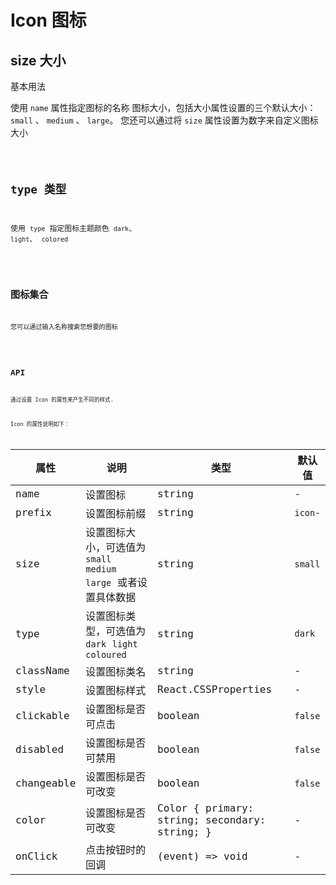 # Icon 图标

## size 大小

基本用法

使用 `name` 属性指定图标的名称
图标大小，包括大小属性设置的三个默认大小：`small` 、 `medium` 、 `large`。
您还可以通过将 `size` 属性设置为数字来自定义图标大小

<code src="./demo/size.tsx" />

## type 类型

使用 `type` 指定图标主题颜色 `dark`、 `light`、 `colored`

<code src="./demo/type.tsx" background="rgb(186 207 186)">

## 图标集合

您可以通过输入名称搜索您想要的图标

<code src="./demo/list.tsx" inline />

## API

通过设置 Icon 的属性来产生不同的样式.

Icon 的属性说明如下：

| 属性       | 说明                                                             | 类型                                          | 默认值  |
| ---------- | ---------------------------------------------------------------- | --------------------------------------------- | ------- |
| name       | 设置图标                                                         | string                                        | -       |
| prefix     | 设置图标前缀                                                     | string                                        | `icon-` |
| size       | 设置图标大小，可选值为 `small` `medium` `large` 或者设置具体数据 | string                                        | `small` |
| type       | 设置图标类型，可选值为 `dark` `light` `coloured`                 | string                                        | `dark`  |
| className  | 设置图标类名                                                     | string                                        | -       |
| style      | 设置图标样式                                                     | React.CSSProperties                           | -       |
| clickable  | 设置图标是否可点击                                               | boolean                                       | `false` |
| disabled   | 设置图标是否可禁用                                               | boolean                                       | `false` |
| changeable | 设置图标是否可改变                                               | boolean                                       | `false` |
| color      | 设置图标是否可改变                                               | Color { primary: string; secondary: string; } | -       |
| onClick    | 点击按钮时的回调                                                 | (event) => void                               | -       |

